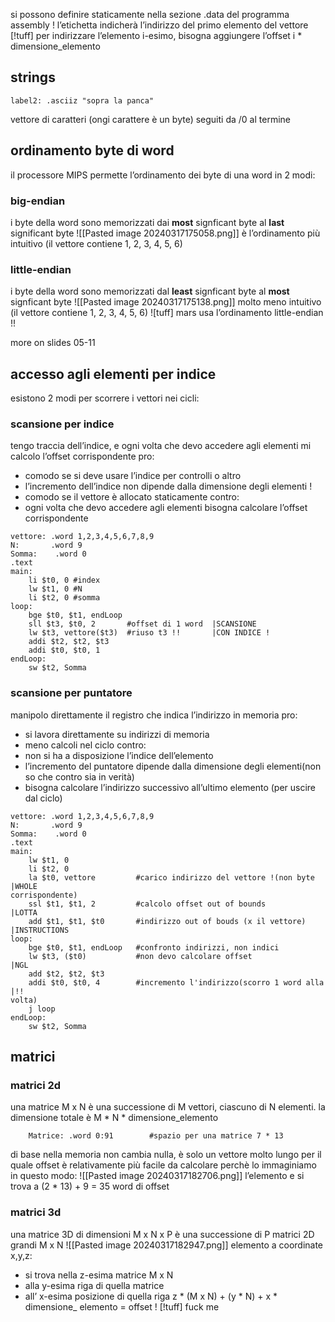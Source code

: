 
si possono definire staticamente nella sezione .data del programma assembly !
l’etichetta indicherà l’indirizzo del primo elemento del vettore
[!tuff] per indirizzare l’elemento i-esimo, bisogna aggiungere l’offset
i * dimensione_elemento


## strings
```armasm
label2: .asciiz "sopra la panca"
```
vettore di caratteri (ongi carattere è un byte) seguiti da /0 al termine 

## ordinamento byte di word

il processore MIPS permette l’ordinamento dei byte di una word in 2 modi:
### big-endian
i byte della word sono memorizzati dai **most** signficant byte al **last** significant byte
![[Pasted image 20240317175058.png]]
è l’ordinamento più intuitivo (il vettore contiene 1, 2, 3, 4, 5, 6)
### little-endian
i byte della word sono memorizzati dal **least** signficant byte al **most** signficant byte 
![[Pasted image 20240317175138.png]]
molto meno intuitivo (il vettore contiene 1, 2, 3, 4, 5, 6)
![tuff] mars usa l’ordinamento little-endian !!

more on slides 05-11

## accesso agli elementi per indice
esistono 2 modi per scorrere i vettori nei cicli:
### scansione per indice
tengo traccia dell’indice, e ogni volta che devo accedere agli elementi mi calcolo l’offset corrispondente
pro:
- comodo se si deve usare l’indice per controlli o altro
- l’incremento dell’indice non dipende dalla dimensione degli elementi !
- comodo se il vettore è allocato staticamente
contro:
- ogni volta che devo accedere agli elementi bisogna calcolare l’offset corrispondente

```armasm
vettore: .word 1,2,3,4,5,6,7,8,9
N:       .word 9
Somma:    .word 0
.text
main:
	li $t0, 0 #index
	lw $t1, 0 #N
	li $t2, 0 #somma
loop:
	bge $t0, $t1, endLoop
	sll $t3, $t0, 2       #offset di 1 word  |SCANSIONE
	lw $t3, vettore($t3)  #riuso t3 !!       |CON INDICE !
	addi $t2, $t2, $t3
	addi $t0, $t0, 1
endLoop:
	sw $t2, Somma
```
### scansione per puntatore
manipolo direttamente il registro che indica l’indirizzo in memoria
pro:
- si lavora direttamente su indirizzi di memoria
- meno calcoli nel ciclo
contro:
- non si ha a disposizione l’indice dell’elemento
- l’incremento del puntatore dipende dalla dimensione degli elementi(non so che contro sia in verità)
- bisogna calcolare l’indirizzo successivo all’ultimo elemento (per uscire dal ciclo)
```armasm
vettore: .word 1,2,3,4,5,6,7,8,9
N:       .word 9
Somma:    .word 0
.text
main:
	lw $t1, 0
	li $t2, 0
	la $t0, vettore         #carico indirizzo del vettore !(non byte     |WHOLE                                                                corrispondente)
	ssl $t1, $t1, 2         #calcolo offset out of bounds                |LOTTA
	add $t1, $t1, $t0       #indirizzo out of bouds (x il vettore)       |INSTRUCTIONS
loop:
	bge $t0, $t1, endLoop   #confronto indirizzi, non indici
	lw $t3, ($t0)           #non devo calcolare offset                   |NGL
	add $t2, $t2, $t3
	addi $t0, $t0, 4        #incremento l'indirizzo(scorro 1 word alla   |!!                                                                 volta)
	j loop
endLoop:
	sw $t2, Somma
```

## matrici
### matrici 2d
una matrice M x N è una successione di M vettori, ciascuno di N elementi.
la dimensione totale è M * N * dimensione_elemento
```àrmasm
	Matrice: .word 0:91        #spazio per una matrice 7 * 13
```
di base nella memoria non cambia nulla, è solo un vettore molto lungo per il quale offset è relativamente più facile da calcolare perchè lo immaginiamo in questo modo:
![[Pasted image 20240317182706.png]]
l’elemento e si trova a (2 * 13) + 9 = 35 word di offset

### matrici 3d
una matrice 3D di dimensioni M x N x P è una successione di P matrici 2D grandi M x N
![[Pasted image 20240317182947.png]]
elemento a coordinate x,y,z:
- si trova nella z-esima matrice M x N
- alla y-esima riga di quella matrice
- all’ x-esima posizione di quella riga
z * (M x N) + (y * N) + x * dimensione_ elemento = offset !
[!tuff] fuck me